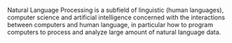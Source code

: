 Natural Language Processing is a subfield of linguistic (human languages), computer science and artificial intelligence concerned with the interactions between computers
and human language, in particular how to program computers to process and analyze large amount of natural language data.


